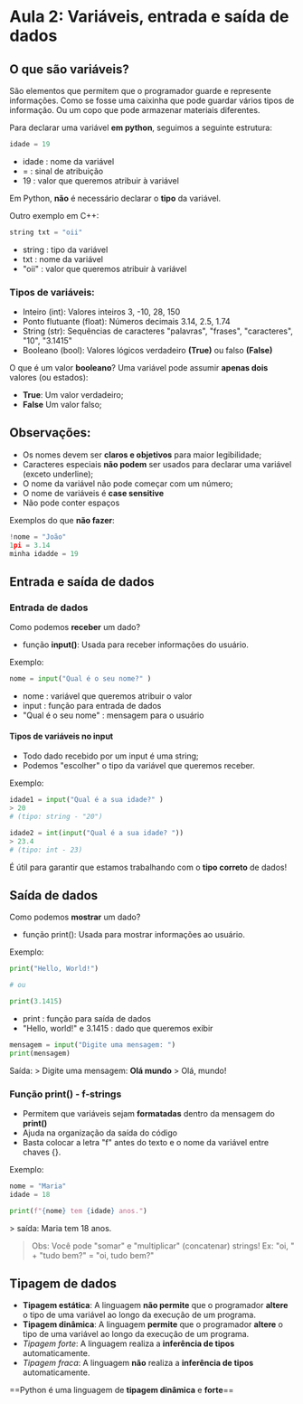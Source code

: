 # Aula 2: Variáveis, entrada e saída de dados

## O que são variáveis?
São elementos que permitem que o programador guarde e represente informações. Como se fosse uma caixinha que pode guardar vários tipos de informação. Ou um copo que pode armazenar materiais diferentes.

Para declarar uma variável **em python**, seguimos a seguinte estrutura:
```python
idade = 19
```
- idade : nome da variável
- = : sinal de atribuição
- 19 : valor que queremos atribuir à variável

Em Python, **não** é necessário declarar o **tipo** da variável.

Outro exemplo em C++:
```cpp
string txt = "oii"
```
- string : tipo da variável
- txt : nome da variável
- "oii" : valor que queremos atribuir à variável

### Tipos de variáveis:
- Inteiro (int): Valores inteiros
    3, -10, 28, 150
- Ponto flutuante (float): Números decimais
    3.14, 2.5, 1.74
- String (str): Sequências de caracteres
    "palavras", "frases", "caracteres", "10", "3.1415"
- Booleano (bool): Valores lógicos
    verdadeiro **(True)** ou falso **(False)**

O que é um valor **booleano**?
Uma variável pode assumir **apenas dois** valores (ou estados):
- **True**: Um valor verdadeiro;
- **False** Um valor falso;

Observações:
---
- Os nomes devem ser **claros e objetivos** para maior legibilidade;
- Caracteres especiais **não podem** ser usados para declarar uma variável (exceto underline);
- O nome da variável não pode começar com um número;
- O nome de variáveis é **case sensitive**
- Não pode conter espaços

Exemplos do que **não fazer**:
```python
!nome = "João"
1pi = 3.14
minha idadde = 19
```
## Entrada e saída de dados
### Entrada de dados
Como podemos **receber** um dado?
- função **input()**: Usada para receber informações do usuário.

Exemplo:
```python
nome = input("Qual é o seu nome?" )
```
- nome : variável que queremos atribuir o valor
- input : função para entrada de dados
- "Qual é o seu nome" : mensagem para o usuário

#### Tipos de variáveis no input
- Todo dado recebido por um input é uma string;
- Podemos "escolher" o tipo da variável que queremos receber.

Exemplo:
```python
idade1 = input("Qual é a sua idade?" )
> 20
# (tipo: string - "20")

idade2 = int(input("Qual é a sua idade? ")) 
> 23.4
# (tipo: int - 23)
```
É útil para garantir que estamos trabalhando com o **tipo correto** de dados!

## Saída de dados 
Como podemos **mostrar** um dado?
- função print(): Usada para mostrar informações ao usuário.

Exemplo:
```python
print("Hello, World!")

# ou

print(3.1415)
```

- print : função para saída de dados
- "Hello, world!" e 3.1415 : dado que queremos exibir

```python
mensagem = input("Digite uma mensagem: ")
print(mensagem)
```
Saída:
\> Digite uma mensagem: **Olá mundo**
\> Olá, mundo!

### Função print() - f-strings
- Permitem que variáveis sejam **formatadas** dentro da mensagem do **print()**
- Ajuda na organização da saída do código
- Basta colocar a letra "f" antes do texto e o nome da variável entre chaves {}.

Exemplo:
```python
nome = "Maria"
idade = 18

print(f"{nome} tem {idade} anos.")
```
\> saída: Maria tem 18 anos.

> Obs: Você pode "somar" e "multiplicar" (concatenar) strings!
> Ex: "oi, " + "tudo bem?" = "oi, tudo bem?"

## Tipagem de dados
- **Tipagem estática**: A linguagem **não permite** que o programador **altere** o tipo de uma variável ao longo da execução de um programa.
- **Tipagem dinâmica**: A linguagem **permite** que o programador **altere** o tipo de uma variável ao longo da execução de um programa.
- *Tipagem forte*: A linguagem realiza a **inferência de tipos** automaticamente.
- *Tipagem fraca*: A linguagem **não** realiza a **inferência de tipos** automaticamente.

==Python é uma linguagem de **tipagem dinâmica** e **forte**==